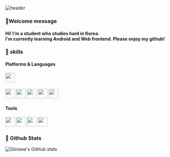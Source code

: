 <!--
**Ginieee/Ginieee** is a ✨ _special_ ✨ repository because its `README.md` (this file) appears on your GitHub profile.

Here are some ideas to get you started:

- 🔭 I’m currently working on ...
- 🌱 I’m currently learning ...
- 👯 I’m looking to collaborate on ...
- 🤔 I’m looking for help with ...
- 💬 Ask me about ...
- 📫 How to reach me: ...
- 😄 Pronouns: ...
- ⚡ Fun fact: ...
-->

<div>
  
![header](https://capsule-render.vercel.app/api?type=waving&color=CEBA9A&height=300&section=header&text=Ginie's%20Github&fontSize=90&fontColor=fff)
  
  <h3>🌱Welcome message</h3>
  <h4>Hi! I'm a student who studies hard in Korea.<br/>I'm currently learning Android and Web frontend. Please enjoy my github!</h4> 

### 💪 skills
#### Platforms & Languages
<p>
<img height='30px' src="https://img.shields.io/badge/Android-3DDC84?style=flat-square&logo=Android&logoColor=white"/>&nbsp
<br/><br/>
<img height='30px' src="https://img.shields.io/badge/React-61DAFB?style=flat-square&logo=React&logoColor=black"/>
<img height='30px' src="https://img.shields.io/badge/Kotlin-7F52FF?style=flat-square&logo=Kotlin&logoColor=white"/>
<img height='30px' src="https://img.shields.io/badge/HTML5-E34F26?style=flat-square&logo=HTML5&logoColor=white"/>
<img height='30px' src="https://img.shields.io/badge/C-A8B9CC?style=flat-square&logo=C&logoColor=white"/>
<img height='30px' src="https://img.shields.io/badge/Java-007396?style=flat-square&logo=Java&logoColor=white"/>
<br/>
</p>
  
#### Tools
<p>
<img height='30px' src="https://img.shields.io/badge/Android%20Studio-3DDC84?style=flat-square&logo=Android%20Studio&logoColor=white"/>
<img height='30px' src="https://img.shields.io/badge/IntelliJ%20IDEA-000000?style=flat-square&logo=IntelliJ%20IDEA&logoColor=white"/>
<img height='30px' src="https://img.shields.io/badge/Visual%20Studio%20Code-007ACC?style=flat-square&logo=Visual%20Studio%20Code&logoColor=white"/>
<img height='30px' src="https://img.shields.io/badge/Visual%20Studio-5C2D91?style=flat-square&logo=Visual%20Studio&logoColor=white"/>
</p>

### 🌈 Github Stats
  
![Ginieee's GitHub stats](https://github-readme-stats.vercel.app/api?username=Ginieee&theme=aura_dark&show_icons=true)

</div>
